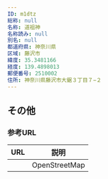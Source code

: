 ```yaml
---
ID: m1dtz
総称: null
名称: 道祖神
名称読み: null
別名: null
都道府県: 神奈川県
区域: 藤沢市
緯度: 35.3481166
経度: 139.4898013
郵便番号: 2510002
住所: 神奈川県藤沢市大鋸３丁目７−２
---
```


## その他

### 参考URL

| URL | 説明          |
| --- | ------------- |
|     | OpenStreetMap |
